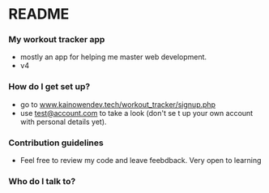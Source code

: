 # README #



### My workout tracker app ###

* mostly an app for helping me master web development.
* v4

### How do I get set up? ###

* go to www.kainowendev.tech/workout_tracker/signup.php
* use test@account.com to take a look (don't se t up your own account with personal details yet).

### Contribution guidelines ###

* Feel free to review my code and leave feebdback. Very open to learning


### Who do I talk to? ###
